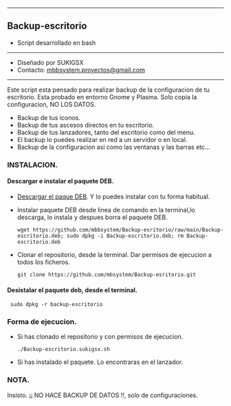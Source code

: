 ---------
## Backup-escritorio
* Script desarrollado en bash
*********************************************
* Diseñado por SUKIGSX
* Contacto: mbbsystem.proyectos@gmail.com
*********************************************

Este script esta pensado para realizar backup de la configuracion de tu escritorio.
Esta probado en entorno Gnome y Plasma.
Solo copia la configuracion, NO LOS DATOS.

- Backup de tus iconos.
- Backup de tus ascesos directos en tu escritorio.
- Backup de tus lanzadores, tanto del escritorio como del menu.
- El backup lo puedes realizar en red a un servidor o en local.
- Backup de la configuracion asi como las ventanas y las barras etc...

### INSTALACION.

#### Descargar e instalar el paquete DEB.
- [Descargar el paque DEB](https://github.com/mbbsystem/Backup-esritorio/raw/main/Backup-escritorio.deb). Y lo puedes instalar con tu forma habitual.

- Instalar paquete DEB desde linea de comando en la terminal,lo descarga, lo instala y despues borra el paquete DEB.

      wget https://github.com/mbbsystem/Backup-esritorio/raw/main/Backup-escritorio.deb; sudo dpkg -i Backup-escritorio.deb; rm Backup-escritorio.deb
  
 - Clonar el repositorio, desde la terminal. Dar permisos de ejecucion a todos los ficheros.

       git clone https://github.com/mbsystem/Backup-esritorio.git
    
#### Desistalar el paquete deb, desde el terminal.
     sudo dpkg -r backup-escritorio

### Forma de ejecucion.
- Si has clonado el repositorio y con permisos de ejecucion.

      ./Backup-escritorio.sukigsx.sh
- Si has instalado el paquete. Lo encontraras en el lanzador.
  

### NOTA.
Insisto. ¡¡ NO HACE BACKUP DE DATOS !!, solo de configuraciones.
